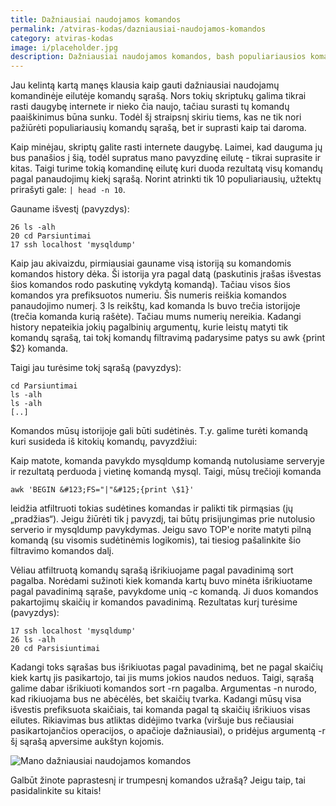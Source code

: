 ```yaml
---
title: Dažniausiai naudojamos komandos
permalink: /atviras-kodas/dazniausiai-naudojamos-komandos
category: atviras-kodas
image: i/placeholder.jpg
description: Dažniausiai naudojamos komandos, bash populiariausios komandos, top bash komandos, top naudojamos komandos.
---
```


Jau kelintą kartą manęs klausia kaip gauti dažniausiai naudojamų komandinėje eilutėje komandų sąrašą. Nors tokių skriptukų galima tikrai rasti daugybę internete ir nieko čia naujo, tačiau surasti tų komandų paaiškinimus būna sunku. Todėl šį straipsnį skiriu tiems, kas ne tik nori pažiūrėti populiariausių komandų sąrašą, bet ir suprasti kaip tai daroma.

Kaip minėjau, skriptų galite rasti internete daugybę. Laimei, kad dauguma jų bus panašios į šią, todėl supratus mano pavyzdinę eilutę - tikrai suprasite ir kitas. Taigi turime tokią komandinę eilutę kuri duoda rezultatą visų komandų pagal panaudojimų kiekį sąrašą. Norint atrinkti tik 10 populiariausių, užtektų prirašyti gale: `| head -n 10`.

Gauname išvestį (pavyzdys):

    26 ls -alh
    20 cd Parsiuntimai
    17 ssh localhost 'mysqldump'

Kaip jau akivaizdu, pirmiausiai gauname visą istoriją su komandomis komandos history dėka. Ši istorija yra pagal datą (paskutinis įrašas išvestas šios komandos rodo paskutinę vykdytą komandą). Tačiau visos šios komandos yra prefiksuotos numeriu. Šis numeris reiškia komandos panaudojimo numerį. 3 ls reikštų, kad komanda ls buvo trečia istorijoje (trečia komanda kurią rašėte). Tačiau mums numerių nereikia. Kadangi history nepateikia jokių pagalbinių argumentų, kurie leistų matyti tik komandų sąrašą, tai tokį komandų filtravimą padarysime patys su awk &#123;print \$2&#125; komanda.

Taigi jau turėsime tokį sąrašą (pavyzdys):

    cd Parsiuntimai
    ls -alh
    ls -alh
    [..]

Komandos mūsų istorijoje gali būti sudėtinės. T.y. galime turėti komandą kuri susideda iš kitokių komandų, pavyzdžiui:

Kaip matote, komanda pavykdo mysqldump komandą nutolusiame serveryje ir rezultatą perduoda į vietinę komandą mysql. Taigi, mūsų trečioji komanda

    awk 'BEGIN &#123;FS="|"&#125;{print \$1}'

leidžia atfiltruoti tokias sudėtines komandas ir palikti tik pirmąsias (jų „pradžias“). Jeigu žiūrėti tik į pavyzdį, tai būtų prisijungimas prie nutolusio serverio ir mysqldump pavykdymas. Jeigu savo TOP'e norite matyti pilną komandą (su visomis sudėtinėmis logikomis), tai tiesiog pašalinkite šio filtravimo komandos dalį.

Vėliau atfiltruotą komandų sąrašą išrikiuojame pagal pavadinimą sort pagalba. Norėdami sužinoti kiek komanda kartų buvo minėta išrikiuotame pagal pavadinimą sąraše, pavykdome uniq -c komandą. Ji duos komandos pakartojimų skaičių ir komandos pavadinimą. Rezultatas kurį turėsime (pavyzdys):

    17 ssh localhost 'mysqldump'
    26 ls -alh
    20 cd Parsisiuntimai

Kadangi toks sąrašas bus išrikiuotas pagal pavadinimą, bet ne pagal skaičių kiek kartų jis pasikartojo, tai jis mums jokios naudos neduos. Taigi, sąrašą galime dabar išrikiuoti komandos sort -rn pagalba. Argumentas -n nurodo, kad rikiuojama bus ne abėcėlės, bet skaičių tvarka. Kadangi mūsų visa išvestis prefiksuota skaičiais, tai komanda pagal tą skaičių išrikiuos visas eilutes. Rikiavimas bus atliktas didėjimo tvarka (viršuje bus rečiausiai pasikartojančios operacijos, o apačioje dažniausiai), o pridėjus argumentą -r šį sąrašą apversime aukštyn kojomis.

![Mano dažniausiai naudojamos komandos](/i/dazniausiai_naudojamos_komandos.png)

Galbūt žinote paprastesnį ir trumpesnį komandos užrašą? Jeigu taip, tai pasidalinkite su kitais!
